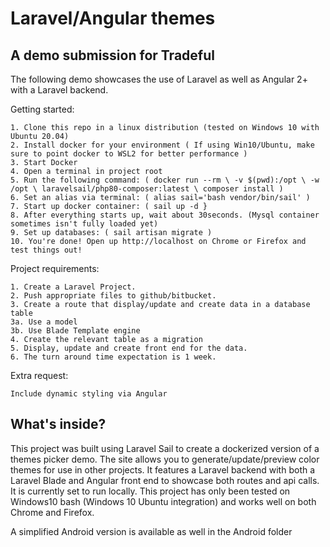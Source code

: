 <h1>Laravel/Angular themes</h1>
<h2>A demo submission for Tradeful</h2>

The following demo showcases the use of Laravel as well as Angular 2+ with a Laravel backend. 

Getting started: 
    
    1. Clone this repo in a linux distribution (tested on Windows 10 with Ubuntu 20.04)
    2. Install docker for your environment ( If using Win10/Ubuntu, make sure to point docker to WSL2 for better performance )
    3. Start Docker
    4. Open a terminal in project root
    5. Run the following command: ( docker run --rm \ -v $(pwd):/opt \ -w /opt \ laravelsail/php80-composer:latest \ composer install )
    6. Set an alias via terminal: ( alias sail='bash vendor/bin/sail' )
    7. Start up docker container: ( sail up -d }
    8. After everything starts up, wait about 30seconds. (Mysql container sometimes isn't fully loaded yet)
    9. Set up databases: ( sail artisan migrate )
    10. You're done! Open up http://localhost on Chrome or Firefox and test things out!


Project requirements:

    1. Create a Laravel Project.
    2. Push appropriate files to github/bitbucket.
    3. Create a route that display/update and create data in a database table
    3a. Use a model
    3b. Use Blade Template engine
    4. Create the relevant table as a migration
    5. Display, update and create front end for the data.
    6. The turn around time expectation is 1 week.
    
Extra request: 

    Include dynamic styling via Angular
    
<h2>What's inside?</h2>
<p>This project was built using Laravel Sail to create a dockerized version of a themes picker demo. The site allows you to generate/update/preview color themes for use in other projects. It features a Laravel backend with both a Laravel Blade and Angular front end to showcase both routes and api calls. It is currently set to run locally. This project has only been tested on Windows10 bash (Windows 10 Ubuntu integration) and works well on both Chrome and Firefox.</p>
 
 <p>A simplified Android version is available as well in the Android folder</p>

